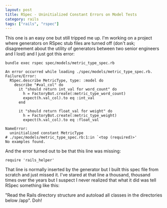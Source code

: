 ```yaml
---
layout: post
title: RSpec - Uninitialized Constant Errors on Model Tests
category: rails
tags: ["rails", "rspec"]
---
```

This one is an easy one but still tripped me up.  I'm working on a project where generators on RSpec stub files are turned off (don't ask; disagreement about the utility of generators between two senior engineers and I lost) and I just got this error:

    bundle exec rspec spec/models/metric_type_spec.rb

    An error occurred while loading ./spec/models/metric_type_spec.rb.
    Failure/Error:
      RSpec.describe MetricType, type: :model do
        describe "#val_col" do
          it "should return int_val for word_count" do
            h = FactoryBot.create(:metric_type_word_count)
            expect(h.val_col).to eq :int_val
          end

          it "should return float_val for weight" do
            h = FactoryBot.create(:metric_type_weight)
            expect(h.val_col).to eq :float_val

    NameError:
      uninitialized constant MetricType
    # ./spec/models/metric_type_spec.rb:1:in `<top (required)>'
    No examples found.

And the error turned out to be that this line was missing:

    require 'rails_helper'

That line is normally inserted by the generator but I built this spec file from scratch and just missed it.  I've stared at that line a thousand, thousand times over the years but I suspect I never realized that what it did was tell RSpec something like this:

"Read the Rails directory structure and autoload all classes in the directories below /app".  Doh!
